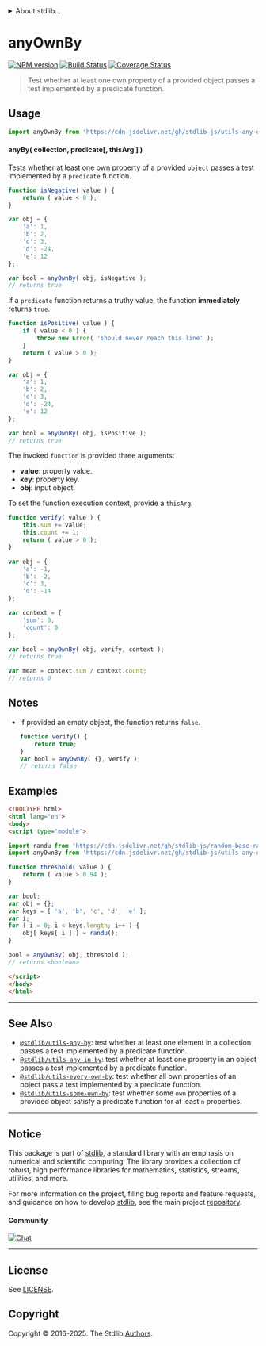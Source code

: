 <!--

@license Apache-2.0

Copyright (c) 2024 The Stdlib Authors.

Licensed under the Apache License, Version 2.0 (the "License");
you may not use this file except in compliance with the License.
You may obtain a copy of the License at

   http://www.apache.org/licenses/LICENSE-2.0

Unless required by applicable law or agreed to in writing, software
distributed under the License is distributed on an "AS IS" BASIS,
WITHOUT WARRANTIES OR CONDITIONS OF ANY KIND, either express or implied.
See the License for the specific language governing permissions and
limitations under the License.

-->


<details>
  <summary>
    About stdlib...
  </summary>
  <p>We believe in a future in which the web is a preferred environment for numerical computation. To help realize this future, we've built stdlib. stdlib is a standard library, with an emphasis on numerical and scientific computation, written in JavaScript (and C) for execution in browsers and in Node.js.</p>
  <p>The library is fully decomposable, being architected in such a way that you can swap out and mix and match APIs and functionality to cater to your exact preferences and use cases.</p>
  <p>When you use stdlib, you can be absolutely certain that you are using the most thorough, rigorous, well-written, studied, documented, tested, measured, and high-quality code out there.</p>
  <p>To join us in bringing numerical computing to the web, get started by checking us out on <a href="https://github.com/stdlib-js/stdlib">GitHub</a>, and please consider <a href="https://opencollective.com/stdlib">financially supporting stdlib</a>. We greatly appreciate your continued support!</p>
</details>

# anyOwnBy

[![NPM version][npm-image]][npm-url] [![Build Status][test-image]][test-url] [![Coverage Status][coverage-image]][coverage-url] <!-- [![dependencies][dependencies-image]][dependencies-url] -->

> Test whether at least one own property of a provided object passes a test implemented by a predicate function.

<!-- Section to include introductory text. Make sure to keep an empty line after the intro `section` element and another before the `/section` close. -->

<section class="intro">

</section>

<!-- /.intro -->

<!-- Package usage documentation. -->



<section class="usage">

## Usage

```javascript
import anyOwnBy from 'https://cdn.jsdelivr.net/gh/stdlib-js/utils-any-own-by@esm/index.mjs';
```

#### anyBy( collection, predicate\[, thisArg ] )

Tests whether at least one own property of a provided [`object`][mdn-object] passes a test implemented by a `predicate` function.

```javascript
function isNegative( value ) {
    return ( value < 0 );
}

var obj = {
    'a': 1,
    'b': 2,
    'c': 3,
    'd': -24,
    'e': 12
};

var bool = anyOwnBy( obj, isNegative );
// returns true
```

If a `predicate` function returns a truthy value, the function **immediately** returns `true`.

```javascript
function isPositive( value ) {
    if ( value < 0 ) {
        throw new Error( 'should never reach this line' );
    }
    return ( value > 0 );
}

var obj = {
    'a': 1,
    'b': 2,
    'c': 3,
    'd': -24,
    'e': 12
};

var bool = anyOwnBy( obj, isPositive );
// returns true
```

The invoked `function` is provided three arguments:

-   **value**: property value.
-   **key**: property key.
-   **obj**: input object.

To set the function execution context, provide a `thisArg`.

```javascript
function verify( value ) {
    this.sum += value;
    this.count += 1;
    return ( value > 0 );
}

var obj = {
    'a': -1,
    'b': -2,
    'c': 3,
    'd': -14
};

var context = {
    'sum': 0,
    'count': 0
};

var bool = anyOwnBy( obj, verify, context );
// returns true

var mean = context.sum / context.count;
// returns 0
```

</section>

<!-- /.usage -->

<!-- Package usage notes. Make sure to keep an empty line after the `section` element and another before the `/section` close. -->

<section class="notes">

## Notes

-   If provided an empty object, the function returns `false`.

    ```javascript
    function verify() {
        return true;
    }
    var bool = anyOwnBy( {}, verify );
    // returns false
    ```

</section>

<!-- /.notes -->

<!-- Package usage examples. -->

<section class="examples">

## Examples

<!-- eslint no-undef: "error" -->

```html
<!DOCTYPE html>
<html lang="en">
<body>
<script type="module">

import randu from 'https://cdn.jsdelivr.net/gh/stdlib-js/random-base-randu@esm/index.mjs';
import anyOwnBy from 'https://cdn.jsdelivr.net/gh/stdlib-js/utils-any-own-by@esm/index.mjs';

function threshold( value ) {
    return ( value > 0.94 );
}

var bool;
var obj = {};
var keys = [ 'a', 'b', 'c', 'd', 'e' ];
var i;
for ( i = 0; i < keys.length; i++ ) {
    obj[ keys[ i ] ] = randu();
}

bool = anyOwnBy( obj, threshold );
// returns <boolean>

</script>
</body>
</html>
```

</section>

<!-- /.examples -->

<!-- Section to include cited references. If references are included, add a horizontal rule *before* the section. Make sure to keep an empty line after the `section` element and another before the `/section` close. -->

<section class="references">

</section>

<!-- /.references -->

<!-- Section for related `stdlib` packages. Do not manually edit this section, as it is automatically populated. -->

<section class="related">

* * *

## See Also

-   <span class="package-name">[`@stdlib/utils-any-by`][@stdlib/utils/any-by]</span><span class="delimiter">: </span><span class="description">test whether at least one element in a collection passes a test implemented by a predicate function.</span>
-   <span class="package-name">[`@stdlib/utils-any-in-by`][@stdlib/utils/any-in-by]</span><span class="delimiter">: </span><span class="description">test whether at least one property in an object passes a test implemented by a predicate function.</span>
-   <span class="package-name">[`@stdlib/utils-every-own-by`][@stdlib/utils/every-own-by]</span><span class="delimiter">: </span><span class="description">test whether all own properties of an object pass a test implemented by a predicate function.</span>
-   <span class="package-name">[`@stdlib/utils-some-own-by`][@stdlib/utils/some-own-by]</span><span class="delimiter">: </span><span class="description">test whether some `own` properties of a provided object satisfy a predicate function for at least `n` properties.</span>

</section>

<!-- /.related -->

<!-- Section for all links. Make sure to keep an empty line after the `section` element and another before the `/section` close. -->


<section class="main-repo" >

* * *

## Notice

This package is part of [stdlib][stdlib], a standard library with an emphasis on numerical and scientific computing. The library provides a collection of robust, high performance libraries for mathematics, statistics, streams, utilities, and more.

For more information on the project, filing bug reports and feature requests, and guidance on how to develop [stdlib][stdlib], see the main project [repository][stdlib].

#### Community

[![Chat][chat-image]][chat-url]

---

## License

See [LICENSE][stdlib-license].


## Copyright

Copyright &copy; 2016-2025. The Stdlib [Authors][stdlib-authors].

</section>

<!-- /.stdlib -->

<!-- Section for all links. Make sure to keep an empty line after the `section` element and another before the `/section` close. -->

<section class="links">

[npm-image]: http://img.shields.io/npm/v/@stdlib/utils-any-own-by.svg
[npm-url]: https://npmjs.org/package/@stdlib/utils-any-own-by

[test-image]: https://github.com/stdlib-js/utils-any-own-by/actions/workflows/test.yml/badge.svg?branch=main
[test-url]: https://github.com/stdlib-js/utils-any-own-by/actions/workflows/test.yml?query=branch:main

[coverage-image]: https://img.shields.io/codecov/c/github/stdlib-js/utils-any-own-by/main.svg
[coverage-url]: https://codecov.io/github/stdlib-js/utils-any-own-by?branch=main

<!--

[dependencies-image]: https://img.shields.io/david/stdlib-js/utils-any-own-by.svg
[dependencies-url]: https://david-dm.org/stdlib-js/utils-any-own-by/main

-->

[chat-image]: https://img.shields.io/gitter/room/stdlib-js/stdlib.svg
[chat-url]: https://app.gitter.im/#/room/#stdlib-js_stdlib:gitter.im

[stdlib]: https://github.com/stdlib-js/stdlib

[stdlib-authors]: https://github.com/stdlib-js/stdlib/graphs/contributors

[umd]: https://github.com/umdjs/umd
[es-module]: https://developer.mozilla.org/en-US/docs/Web/JavaScript/Guide/Modules

[deno-url]: https://github.com/stdlib-js/utils-any-own-by/tree/deno
[deno-readme]: https://github.com/stdlib-js/utils-any-own-by/blob/deno/README.md
[umd-url]: https://github.com/stdlib-js/utils-any-own-by/tree/umd
[umd-readme]: https://github.com/stdlib-js/utils-any-own-by/blob/umd/README.md
[esm-url]: https://github.com/stdlib-js/utils-any-own-by/tree/esm
[esm-readme]: https://github.com/stdlib-js/utils-any-own-by/blob/esm/README.md
[branches-url]: https://github.com/stdlib-js/utils-any-own-by/blob/main/branches.md

[stdlib-license]: https://raw.githubusercontent.com/stdlib-js/utils-any-own-by/main/LICENSE

[mdn-object]: https://developer.mozilla.org/en-US/docs/Web/JavaScript/Reference/Global_Objects/Object

<!-- <related-links> -->

[@stdlib/utils/any-by]: https://github.com/stdlib-js/utils-any-by/tree/esm

[@stdlib/utils/any-in-by]: https://github.com/stdlib-js/utils-any-in-by/tree/esm

[@stdlib/utils/every-own-by]: https://github.com/stdlib-js/utils-every-own-by/tree/esm

[@stdlib/utils/some-own-by]: https://github.com/stdlib-js/utils-some-own-by/tree/esm

<!-- </related-links> -->

</section>

<!-- /.links -->
